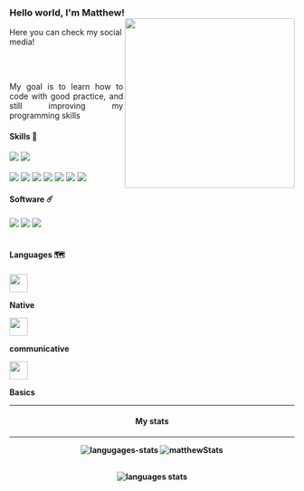 <h3>Hello world, I'm Matthew! <img align="right" src="https://media3.giphy.com/media/11fHSR7hmRLbkA/giphy.gif?cid=ecf05e47qyxcrlr2vox8w6v19uc3w4e6l0wmf8srflw7b3p6&rid=giphy.gif&ct=g" width="300" > </h3>
<p> Here you can check my social media! </p>

</br>
</br>
<p align="justify">
 My goal is to learn how to code with good practice, and still improving my programming skills
</p>
<h4>Skills 🧬 </h4>
<div>
<img src="https://img.shields.io/badge/Csharp-blue?logo=csharp" />
<img src="https://img.shields.io/badge/.NET-blue?logo=dotnet" /> 
<br />
<br />
<img src="https://img.shields.io/badge/javascript-%2329292929?logo=javascript&logoColor=white" />
<img src="https://img.shields.io/badge/react-%2329292929?logo=react&logoColor=white" />
<img src="https://img.shields.io/badge/typescript-%2329292929?logo=typescript&logoColor=white" />
<img src="https://img.shields.io/badge/wordpress-%2329292929?logo=wordpress&logoColor=white" />
<img src="https://img.shields.io/badge/HTML-%2329292929?logo=html5&logoColor=white" />
<img src="https://img.shields.io/badge/CSS-%2329292929?logo=css3&logoColor=white" />
<img src="https://img.shields.io/badge/sass-%2329292929?logo=sass&logoColor=white" />

<h4>Software ☄️ </h4>
<img src="https://img.shields.io/badge/Visual Studio-orange?logo=VisualStudio&logoColor=white" />
<img src="https://img.shields.io/badge/Visual Studio Code-orange?logo=VisualStudioCode&logoColor=white" />
<img src="https://img.shields.io/badge/Visual Studio Code-orange?logo=Poland&logoColor=white" />
 
</div>
  </br>
  <div align="left">
    <h4> Languages 🗺️ <h4/>
      <div align="left">
        <div>
        <img style="width:32px;" src="https://upload.wikimedia.org/wikipedia/en/1/12/Flag_of_Poland.svg" />
        <p>Native</p>
        <img style="width:32px;" src="https://upload.wikimedia.org/wikipedia/en/thumb/a/ae/Flag_of_the_United_Kingdom.svg/1200px-Flag_of_the_United_Kingdom.svg.png" />
        <p>communicative</p>
        <img style="width:32px;" src="https://upload.wikimedia.org/wikipedia/commons/thumb/9/9a/Flag_of_Spain.svg/2560px-Flag_of_Spain.svg.png" />
        <p>Basics</p>
       </div>
        <hr>
        <div align="center">
        <h4>
          My stats
        </h4>
          <div>
        <hr>
      </div>
      <div>
       <img src="https://streak-stats.demolab.com?user=h4rdPL&theme=dark&border_radius=4" style="margin-bottom: 30px;" alt="langugages-stats"/>
      <img src="https://github-readme-stats.vercel.app/api?username=h4rdPL&show_icons=true&theme=dark"  style="margin-bottom: 30px;" alt="matthewStats" />
        <br />
      <img src="https://github-readme-stats.vercel.app/api/top-langs/?username=h4rdPL&layout=compact&theme=dark" alt="languages stats" />
      </div>
  </div>
  

   
</br>
</br>


